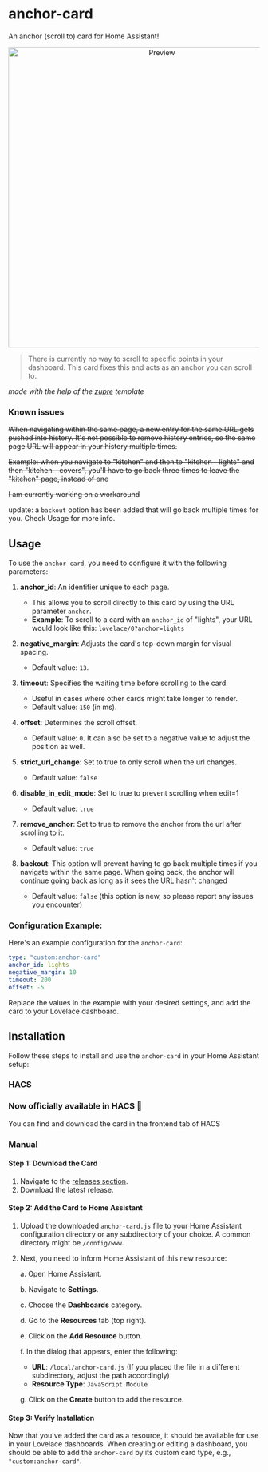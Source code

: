 # anchor-card
An anchor (scroll to) card for Home Assistant!
<p align="center">
  <img src="https://media.giphy.com/media/v1.Y2lkPTc5MGI3NjExaTM1bGhlMWt0aHlhdG4wd3cycGdxY3UzYTlhaG5rbThjMnl2dHRpdCZlcD12MV9pbnRlcm5hbF9naWZfYnlfaWQmY3Q9Zw/kMzSlpnnCpINj6YBMw/giphy.gif" alt="Preview" height="600px">
</p>

> There is currently no way to scroll to specific points in your dashboard. This card fixes this and acts as an anchor you can scroll to.

*made with the help of the [zupre](https://github.com/dangreco/zupre) template*

### Known issues

~~When navigating within the same page, a new entry for the same URL gets pushed into history. It's not possible to remove history entries, so the same page URL will appear in your history multiple times.~~

~~Example: when you navigate to "kitchen" and then to "kitchen - lights" and then "kitchen - covers", you'll have to go back three times to leave the "kitchen" page, instead of one~~

~~I am currently working on a workaround~~

update: a `backout` option has been added that will go back multiple times for you. Check Usage for more info.

## Usage

To use the `anchor-card`, you need to configure it with the following parameters:

1. **anchor_id**: An identifier unique to each page.
   - This allows you to scroll directly to this card by using the URL parameter `anchor`.
   - **Example**: To scroll to a card with an `anchor_id` of "lights", your URL would look like this: `lovelace/0?anchor=lights`

2. **negative_margin**: Adjusts the card's top-down margin for visual spacing.
   - Default value: `13`.

3. **timeout**: Specifies the waiting time before scrolling to the card.
   - Useful in cases where other cards might take longer to render.
   - Default value: `150` (in ms).

4. **offset**: Determines the scroll offset.
   - Default value: `0`. It can also be set to a negative value to adjust the position as well.

5. **strict_url_change**: Set to true to only scroll when the url changes.
   - Default value: `false`

6. **disable_in_edit_mode**: Set to true to prevent scrolling when edit=1
   - Default value: `true`

7. **remove_anchor**: Set to true to remove the anchor from the url after scrolling to it.
   - Default value: `true`

8. **backout**: This option will prevent having to go back multiple times if you navigate within the same page. When going back, the anchor will continue going back as long as it sees the URL hasn't changed
   - Default value: `false` (this option is new, so please report any issues you encounter)

### Configuration Example:

Here's an example configuration for the `anchor-card`:

```yaml
type: "custom:anchor-card"
anchor_id: lights
negative_margin: 10
timeout: 200
offset: -5
```

Replace the values in the example with your desired settings, and add the card to your Lovelace dashboard.

## Installation

Follow these steps to install and use the `anchor-card` in your Home Assistant setup:

### HACS

### Now officially available in HACS 🎉
You can find and download the card in the frontend tab of HACS

### Manual

#### Step 1: Download the Card

1. Navigate to the [releases section](https://github.com/ShadowAya/anchor-card/releases/latest).
2. Download the latest release.

#### Step 2: Add the Card to Home Assistant

1. Upload the downloaded `anchor-card.js` file to your Home Assistant configuration directory or any subdirectory of your choice. A common directory might be `/config/www`.

2. Next, you need to inform Home Assistant of this new resource:
   
   a. Open Home Assistant.
   
   b. Navigate to **Settings**.
   
   c. Choose the **Dashboards** category.
   
   d. Go to the **Resources** tab (top right).
   
   e. Click on the **Add Resource** button.
   
   f. In the dialog that appears, enter the following:
      - **URL**: `/local/anchor-card.js` (If you placed the file in a different subdirectory, adjust the path accordingly)
      - **Resource Type**: `JavaScript Module`

   g. Click on the **Create** button to add the resource.

#### Step 3: Verify Installation

Now that you've added the card as a resource, it should be available for use in your Lovelace dashboards. When creating or editing a dashboard, you should be able to add the `anchor-card` by its custom card type, e.g., `"custom:anchor-card"`.
